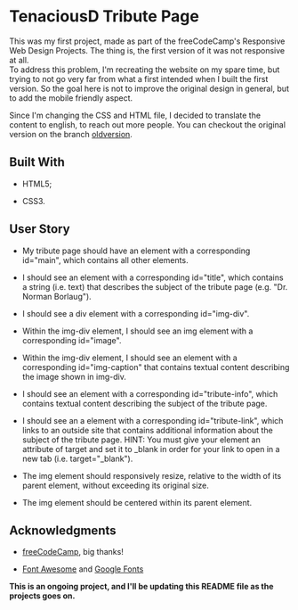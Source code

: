 # TenaciousD Tribute Page

This was my first project, made as part of the freeCodeCamp's Responsive Web Design Projects. The thing is, the first version of it was not responsive at all.  
To address this problem, I'm recreating the website on my spare time, but trying to not go very far from what a first intended when I built the first version. So the goal here is not to improve the original design in general, but to add the mobile friendly aspect.  

Since I'm changing the CSS and HTML file, I decided to translate the content to english, to reach out more people.
You can checkout the original version on the branch [oldversion](https://github.com/cgmbauer/tributepage.tenaciousd/tree/oldversion).  

## Built With

- HTML5;

- CSS3.


## User Story

- My tribute page should have an element with a corresponding id="main", which contains all other elements.

- I should see an element with a corresponding id="title", which contains a string (i.e. text) that describes the subject of the tribute page (e.g. "Dr. Norman Borlaug").

- I should see a div element with a corresponding id="img-div".

- Within the img-div element, I should see an img element with a corresponding id="image".

- Within the img-div element, I should see an element with a corresponding id="img-caption" that contains textual content describing the image shown in img-div.

- I should see an element with a corresponding id="tribute-info", which contains textual content describing the subject of the tribute page.

- I should see an a element with a corresponding id="tribute-link", which links to an outside site that contains additional information about the subject of the tribute page. HINT: You must give your element an attribute of target and set it to _blank in order for your link to open in a new tab (i.e. target="_blank").

- The img element should responsively resize, relative to the width of its parent element, without exceeding its original size.

- The img element should be centered within its parent element.

## Acknowledgments

- [freeCodeCamp](https://www.freecodecamp.org/), big thanks!

- [Font Awesome](https://fontawesome.com/) and [Google Fonts](https://fonts.google.com/)

**This is an ongoing project, and I'll be updating this README file as the projects goes on.**

